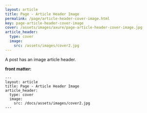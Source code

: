 ```yaml
---
layout: article
title: Page - Article Header Image
permalink: /page/article-header-cover-image.html
key: page-article-header-cover-image
cover: /assets/images/axure/page-article-header-cover-image.jpg
article_header:
  type: cover
  image:
    src: /assets/images/cover2.jpg
---
```


A post has an image article header.

<!--more-->

**front matter:**

    ---
    layout: article
    title: Page - Article Header Image
    article_header:
      type: cover
      image:
        src: /docs/assets/images/cover2.jpg
    ---
